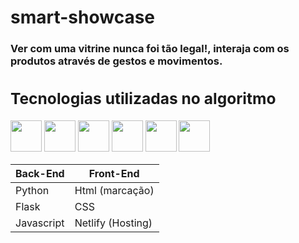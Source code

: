 # smart-showcase

<h3>Ver com uma vitrine nunca foi tão legal!, interaja com os produtos através de gestos e movimentos.<h3>

<div id="tecnologias">
  <h2>Tecnologias utilizadas no algoritmo</h2>
  <img src="https://upload.wikimedia.org/wikipedia/commons/thumb/c/c3/Python-logo-notext.svg/1200px-Python-logo-notext.svg.png" height=50px>
  <img src="https://upload.wikimedia.org/wikipedia/commons/thumb/3/32/OpenCV_Logo_with_text_svg_version.svg/1200px-OpenCV_Logo_with_text_svg_version.svg.png" height=50px>
  <img src="https://upload.wikimedia.org/wikipedia/commons/thumb/3/3c/Flask_logo.svg/1200px-Flask_logo.svg.png" height=50px>
  <img src="https://upload.wikimedia.org/wikipedia/commons/thumb/9/99/Unofficial_JavaScript_logo_2.svg/800px-Unofficial_JavaScript_logo_2.svg.png" height=50px>
  <img src="https://www.alura.com.br/artigos/assets/html-css-js/imagem-1.png" height=50px>
  <img src="https://diegomariano.com/wp-content/uploads/2020/08/logo-2582747_640-e1597771254582.png" height=50px>
  
  Back-End   | Front-End
--------- | ------
Python | Html (marcação)
Flask | CSS
Javascript | Netlify (Hosting)
</div>
